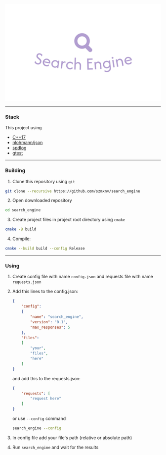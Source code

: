 ![logo img](img/logo.png)

---

### Stack

This project using 
* [C++17](https://en.cppreference.com/w/cpp/17)
* [nlohmann/json](https://github.com/nlohmann/json)
* [spdlog](https://github.com/gabime/spdlog)
* [gtest](https://github.com/google/googletest)

---

### Building

1. Clone this repository using `git`

```bash
git clone --recursive https://github.com/szmxnv/search_engine
```

2. Open downloaded repository 
```bash
cd search_engine
```

3. Create project files in project root directory using `cmake`
```bash
cmake -B build
```

4. Compile:
```bash
cmake --build build --config Release
```

---

### Using

1. Create config file with name `config.json` and requests file with name `requests.json`
2. Add this lines to the config.json:
    ```json
    {
        "config": 
        {
            "name": "search_engine",
            "version": "0.1",
            "max_responses": 5
        },
        "files": 
        [
            "your",
            "files",
            "here"
        ]
    }
    ```

    and add this to the requests.json:
    ```json
    {
        "requests": [
            "request here"
        ]
    }
    ```

    or use `--config` command
    ```bash
    search_engine --config
    ```

3. In config file add your file's path (relative or absolute path)
4. Run `search_engine` and wait for the results 